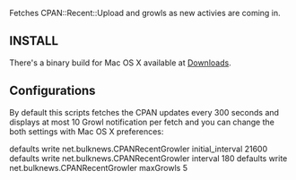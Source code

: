 
Fetches CPAN::Recent::Upload and growls as new activies are coming in.

## INSTALL

There's a binary build for Mac OS X available at [Downloads](http://github.com/maluco/cpan-recent-growler/downloads).

## Configurations

By default this scripts fetches the CPAN updates every 300 seconds and displays at most 10 Growl notification per fetch and you can change the both settings with Mac OS X preferences:

defaults write net.bulknews.CPANRecentGrowler initial_interval 21600
defaults write net.bulknews.CPANRecentGrowler interval 180
defaults write net.bulknews.CPANRecentGrowler maxGrowls 5

